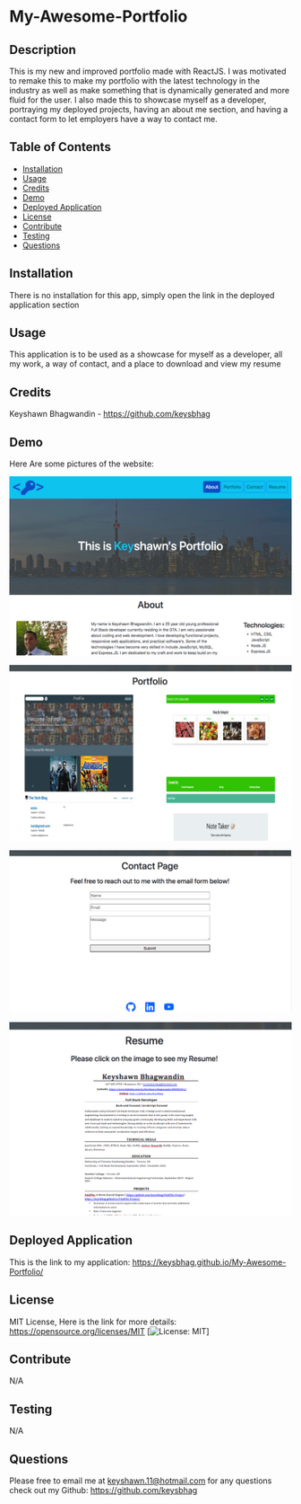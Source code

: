 # My-Awesome-Portfolio


## Description 
This is my new and improved portfolio made with ReactJS. I was motivated to remake this to make my portfolio with the latest technology in the industry as well as make something that is dynamically generated and more fluid for the user. I also made this to showcase myself as a developer, portraying my deployed projects, having an about me section, and having a contact form to let employers have a way to contact me. 


## Table of Contents 
* [Installation](#installation)
* [Usage](#usage)
* [Credits](#credits)
* [Demo](#demo)
* [Deployed Application](#deployed-application)
* [License](#license)
* [Contribute](#contribute)
* [Testing](#testing)
* [Questions](#questions) 


## Installation
There is no installation for this app, simply open the link in the deployed application section 

## Usage
This application is to be used as a showcase for myself as a developer, all my work, a way of contact, and a place to download and view my resume

## Credits
Keyshawn Bhagwandin - https://github.com/keysbhag


## Demo
Here Are some pictures of the website:

![Large overview of About Section](./my-portfolio/src/images/About.png)

![Large overview of Portfolio Section](./my-portfolio/src/images/Portfolio.png)

![Large overview of Contact Section](./my-portfolio/src/images/Contact.png)

![Large overview of Resume Section](./my-portfolio/src/images/Resume.png)

## Deployed Application
This is the link to my application: https://keysbhag.github.io/My-Awesome-Portfolio/

## License
MIT License, Here is the link for more details: https://opensource.org/licenses/MIT [![License: MIT](https://img.shields.io/badge/License-MIT-yellow.svg)] 


## Contribute 
N/A 


## Testing 
N/A


## Questions 
Please free to email me at keyshawn.11@hotmail.com for any questions
check out my Github: https://github.com/keysbhag 
